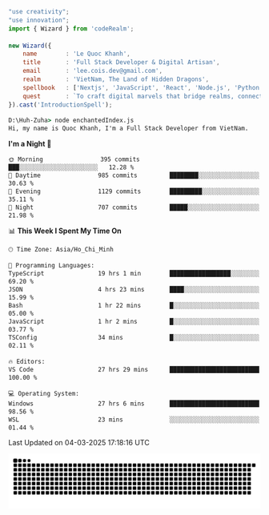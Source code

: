 <!--x axis divider-->

```js 
"use creativity";
"use innovation";
import { Wizard } from 'codeRealm';

new Wizard({
    name        : 'Le Quoc Khanh',
    title       : 'Full Stack Developer & Digital Artisan',
    email       : 'lee.cois.dev@gmail.com',
    realm       : 'VietNam, The Land of Hidden Dragons',
    spellbook   : ['Nextjs', 'JavaScript', 'React', 'Node.js', 'Python', 'Django', 'Cloud Services'],
    quest       : `To craft digital marvels that bridge realms, connect cultures, and bring imagination to life.`,
}).cast('IntroductionSpell');
```

```cmd
D:\Huh-Zuha> node enchantedIndex.js
Hi, my name is Quoc Khanh, I'm a Full Stack Developer from VietNam.
```
<!--START_SECTION:waka-->
**I'm a Night 🦉** 

```text
🌞 Morning                395 commits         ███░░░░░░░░░░░░░░░░░░░░░░   12.28 % 
🌆 Daytime                985 commits         ████████░░░░░░░░░░░░░░░░░   30.63 % 
🌃 Evening                1129 commits        █████████░░░░░░░░░░░░░░░░   35.11 % 
🌙 Night                  707 commits         █████░░░░░░░░░░░░░░░░░░░░   21.98 % 
```


📊 **This Week I Spent My Time On** 

```text
🕑︎ Time Zone: Asia/Ho_Chi_Minh

💬 Programming Languages: 
TypeScript               19 hrs 1 min        █████████████████░░░░░░░░   69.20 % 
JSON                     4 hrs 23 mins       ████░░░░░░░░░░░░░░░░░░░░░   15.99 % 
Bash                     1 hr 22 mins        █░░░░░░░░░░░░░░░░░░░░░░░░   05.00 % 
JavaScript               1 hr 2 mins         █░░░░░░░░░░░░░░░░░░░░░░░░   03.77 % 
TSConfig                 34 mins             █░░░░░░░░░░░░░░░░░░░░░░░░   02.11 % 

🔥 Editors: 
VS Code                  27 hrs 29 mins      █████████████████████████   100.00 % 

💻 Operating System: 
Windows                  27 hrs 6 mins       █████████████████████████   98.56 % 
WSL                      23 mins             ░░░░░░░░░░░░░░░░░░░░░░░░░   01.44 % 
```


 Last Updated on 04-03-2025 17:18:16 UTC
<!--END_SECTION:waka-->
<picture>
  <source media="(prefers-color-scheme: dark)" srcset="https://raw.githubusercontent.com/leecois/leecois/output/github-contribution-grid-snake-dark.svg">
  <source media="(prefers-color-scheme: light)" srcset="https://raw.githubusercontent.com/leecois/leecois/output/github-contribution-grid-snake.svg">
  <img alt="github contribution grid snake animation" src="https://raw.githubusercontent.com/leecois/leecois/output/github-contribution-grid-snake.svg">
</picture>
